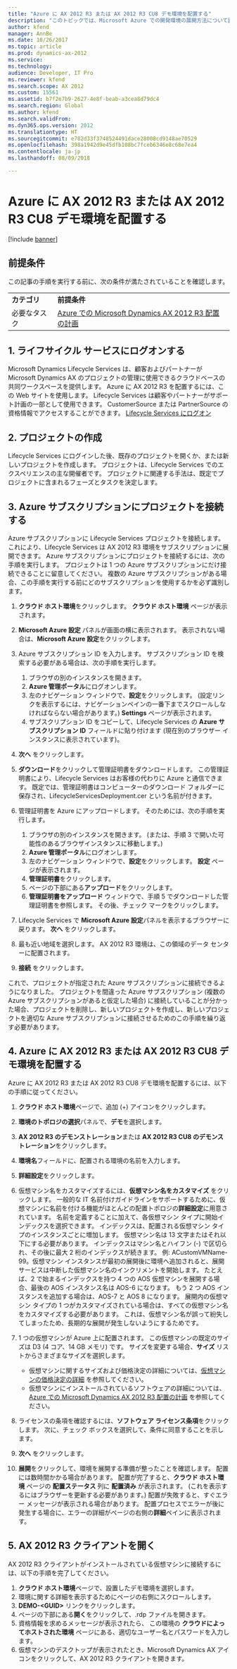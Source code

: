```yaml
---
title: "Azure に AX 2012 R3 または AX 2012 R3 CU8 デモ環境を配置する"
description: "このトピックでは、Microsoft Azure での開発環境の展開方法について説明します。このトピックでは、Microsoft Azure に AX 2012 R3 または AX 2012 R3 CU8 のデモ環境を展開する方法について説明します。"
author: kfend
manager: AnnBe
ms.date: 10/26/2017
ms.topic: article
ms.prod: dynamics-ax-2012
ms.service: 
ms.technology: 
audience: Developer, IT Pro
ms.reviewer: kfend
ms.search.scope: AX 2012
ms.custom: 15561
ms.assetid: b7f2e7b9-2627-4e8f-beab-a3cea8d79dc4
ms.search.region: Global
ms.author: kfend
ms.search.validFrom: 
ms.dyn365.ops.version: 2012
ms.translationtype: HT
ms.sourcegitcommit: e782d33f3748524491dace28008cd9148ae70529
ms.openlocfilehash: 398a1942d9e45dfb108bc7fceb6346e8c68e7ea4
ms.contentlocale: ja-jp
ms.lasthandoff: 08/09/2018

---
```


# <a name="deploy-ax-2012-r3-or-ax-2012-r3-cu8-demo-environments-on-azure"></a>Azure に AX 2012 R3 または AX 2012 R3 CU8 デモ環境を配置する

[!include [banner](../../includes/banner.md)]

<a name="prerequisites"></a>前提条件
-------------

この記事の手順を実行する前に、次の条件が満たされていることを確認します。

|                |                                                                                                                                                                 |
|----------------|-----------------------------------------------------------------------------------------------------------------------------------------------------------------|
| **カテゴリ**   | **前提条件**                                                                                                                                                |
| 必要なタスク | [Azure での Microsoft Dynamics AX 2012 R3 配置の計画](plan-2012-r3-deployment-azure.md) |

## <a name="1-log-on-to-lifecycle-services"></a>1. ライフサイクル サービスにログオンする
Microsoft Dynamics Lifecycle Services は、顧客およびパートナーが Microsoft Dynamics AX のプロジェクトの管理に使用できるクラウドベースの共同ワークスペースを提供します。 Azure に AX 2012 R3 を配置するには、この Web サイトを使用します。 Lifecycle Services は顧客やパートナーがサポート計画の一部として使用できます。 CustomerSource または PartnerSource の資格情報でアクセスすることができます。 [Lifecycle Services にログオン](https://lcs.dynamics.com/en/)

## <a name="2-create-a-project"></a>2. プロジェクトの作成
Lifecycle Services にログインした後、既存のプロジェクトを開くか、または新しいプロジェクトを作成します。 プロジェクトは、Lifecycle Services でのエクスペリエンスの主な開催者です。 プロジェクトに関連する手法は、既定でプロジェクトに含まれるフェーズとタスクを決定します。

## <a name="3-connect-the-project-to-your-azure-subscription"></a>3. Azure サブスクリプションにプロジェクトを接続する
Azure サブスクリプションに Lifecycle Services プロジェクトを接続します。 これにより、Lifecycle Services は AX 2012 R3 環境をサブスクリプションに展開できます。 Azure サブスクリプションにプロジェクトを接続するには、次の手順を実行します。 プロジェクトは 1 つの Azure サブスクリプションにだけ接続できることに留意してください。 複数の Azure サブスクリプションがある場合、この手順を実行する前にどのサブスクリプションを使用するかを必ず識別します。

1.  **クラウド ホスト環境**をクリックします。 **クラウド ホスト環境** ページが表示されます。
2.  **Microsoft Azure 設定** パネルが画面の横に表示されます。 表示されない場合は、**Microsoft Azure 設定**をクリックします。
3.  Azure サブスクリプション ID を入力します。 サブスクリプション ID を検索する必要がある場合は、次の手順を実行します。
    1.  ブラウザの別のインスタンスを開きます。
    2.  **Azure 管理ポータル**にログオンします。
    3.  左のナビゲーション ウィンドウで、**設定**をクリックします。 (設定リンクを表示するには、ナビゲーションペインの一番下までスクロールしなければならない場合があります。) **Settings** ページが表示されます。
    4.  サブスクリプション ID をコピーして、Lifecycle Services の **Azure サブスクリプション ID** フィールドに貼り付けます (現在別のブラウザー インスタンスに表示されています)。

4.  **次へ** をクリックします。
5.  **ダウンロード**をクリックして管理証明書をダウンロードします。 この管理証明書により、Lifecycle Services はお客様の代わりに Azure と通信できます。 既定では、管理証明書はコンピューターのダウンロード フォルダーに保存され、LifecycleServicesDeployment.cer という名前が付きます。
6.  管理証明書を Azure にアップロードします。 そのためには、次の手順を実行します。
    1.  ブラウザの別のインスタンスを開きます。 (または、手順 3 で開いた可能性のあるブラウザインスタンスに移動します。)
    2.  **Azure 管理ポータル**にログオンします。
    3.  左のナビゲーション ウィンドウで、**設定**をクリックします。 **設定** ページが表示されます。
    4.  **管理証明書**をクリックします。
    5.  ページの下部にある**アップロード**をクリックします。
    6.  **管理証明書をアップロード** ウィンドウで、手順 5 でダウンロードした管理証明書を参照します。 その後、チェック マークをクリックします。

7.  Lifecycle Services で **Microsoft Azure 設定**パネルを表示するブラウザーに戻ります。 **次へ** をクリックします。
8.  最も近い地域を選択します。 AX 2012 R3 環境は、この領域のデータ センターに配置されます。
9.  **接続** をクリックします。

これで、プロジェクトが指定された Azure サブスクリプションに接続できるようになりました。 プロジェクトを間違った Azure サブスクリプション (複数の Azure サブスクリプションがあると仮定した場合) に接続していることが分かった場合、プロジェクトを削除し、新しいプロジェクトを作成し、新しいプロジェクトを適切な Azure サブスクリプションに接続させるためのこの手順を繰り返す必要があります。

## <a name="4-deploy-an-ax-2012-r3-or-ax-2012-r3-cu8-demo-environment-on-azure"></a>4. Azure に AX 2012 R3 または AX 2012 R3 CU8 デモ環境を配置する
Azure に AX 2012 R3 または AX 2012 R3 CU8 デモ環境を配置するには、以下の手順に従ってください。

1.  **クラウド ホスト環境**ページで、追加 (+) アイコンをクリックします。
2.  **環境のトポロジの選択**パネルで、**デモ**を選択します。
3.  **AX 2012 R3 のデモンストレーション**または **AX 2012 R3 CU8 のデモンストレーション**をクリックします。
4.  **環境名**フィールドに、配置される環境の名前を入力します。
5.  **詳細設定**をクリックします。
6.  仮想マシン名をカスタマイズするには、**仮想マシン名をカスタマイズ** をクリックします。 一般的な IT 名前付けガイドラインをサポートするために、仮想マシンに名前を付ける機能がほとんどの配置トポロジの**詳細設定**に用意されています。 名前を定義することに加えて、各仮想マシン タイプに開始インデックスを選択できます。 インデックスは、配置される仮想マシン タイプのインスタンスごとに増加します。 仮想マシン名は 13 文字またはそれ以下にする必要があります。 インデックスはマシン名とハイフン (-) で区切られ、その後に最大 2 桁のインデックスが続きます。 例: ACustomVMName-99。仮想マシン インスタンスが最初の展開後に環境へ追加されると、展開サービスは中断した仮想マシン名のインクリメントを開始します。 たとえば、2 で始まるインデックスを持つ 4 つの AOS 仮想マシンを展開する場合、最後の AOS インスタンス名は AOS-6 になります。 もう 2 つ AOS インスタンスを追加する場合は、AOS-7 と AOS 8 になります。 展開内の仮想マシン タイプの 1 つがカスタマイズされている場合は、すべての仮想マシン名をカスタマイズする必要があります。 これは、仮想マシン名が誤って紛失してしまったため、長期的な展開が発生しないようにするためです。
7.  1 つの仮想マシンが Azure 上に配置されます。 この仮想マシンの既定のサイズは D3 (4 コア、14 GB メモリ) です。 サイズを変更する場合、**サイズ** リストからさまざまなサイズを選択します。
    -   仮想マシンに関するサイズおよび価格決定の詳細については、[仮想マシンの価格決定の詳細](http://azure.microsoft.com/en-us/pricing/details/virtual-machines/) を参照してください。
    -   仮想マシンにインストールされているソフトウェアの詳細については、[Azure での Microsoft Dynamics AX 2012 R3 配置の計画](plan-2012-r3-deployment-azure.md) を参照してください。

8.  ライセンスの条項を確認するには、**ソフトウェア ライセンス条項**をクリックします。 次に、チェック ボックスを選択して、条件に同意することを示します。
9.  **次へ** をクリックします。
10. **展開**をクリックして、環境を展開する準備が整ったことを確認します。 配置には数時間かかる場合があります。 配置が完了すると、**クラウド ホスト環境** ページの **配置ステータス** 列に **配置済み** が表示されます。 (これを表示するにはブラウザーを更新する必要があります。) 配置が失敗すると、すぐエラー メッセージが表示される場合があります。 配置プロセスでエラーが後に発生する場合に、エラーの詳細がページの右側の**詳細**ペインに表示されます。

## <a name="5-open-the-ax-2012-r3-client"></a>5. AX 2012 R3 クライアントを開く
AX 2012 R3 クライアントがインストールされている仮想マシンに接続するには、以下の手順を完了してください。

1.  **クラウド ホスト環境**ページで、設置したデモ環境を選択します。
2.  環境に関する詳細を表示するためにページの右側にスクロールします。
3.  **DEMO-&lt;GUID&gt;** リンクをクリックします。
4.  ページの下部にある**開く**をクリックして、.rdp ファイルを開きます。
5.  資格情報を求めるメッセージが表示されたら、 この環境の **クラウドによってホストされた環境** ページにある、適切なユーザー名とパスワードを入力します。
6.  仮想マシンのデスクトップが表示されたとき、Microsoft Dynamics AX アイコンをクリックして、AX 2012 R3 クライアントを開きます。






